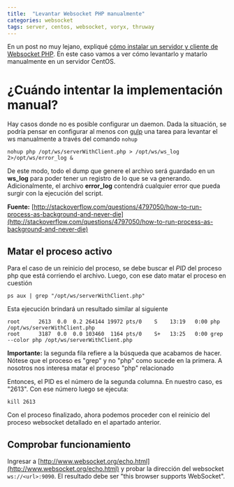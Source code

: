 ```yaml
---
title:  "Levantar Websocket PHP manualmente"
categories: websocket
tags: server, centos, websocket, voryx, thruway
---
```


En un post no muy lejano, expliqué [cómo instalar un servidor y cliente de Websocket PHP](2016-02-02-Instalando-Websocket-PHP-en-CentOS-7.md). En este caso vamos a ver
cómo levantarlo y matarlo manualmente en un servidor CentOS.

# ¿Cuándo intentar la implementación manual?
Hay casos donde no es posible configurar un daemon. Dada la situación, se podría
pensar en configurar al menos con [gulp](http://gulpjs.com/) una tarea para
levantar el ws manualmente a través del comando `nohup`

```shell
nohup php /opt/ws/serverWithClient.php > /opt/ws/ws_log 2>/opt/ws/error_log &
```

De este modo, todo el dump que genere el archivo será guardado en un **ws_log**
para poder tener un registro de lo que se va generando. Adicionalmente, el archivo
**error_log** contendrá cualquier error que pueda surgir con la ejecución del script.

**Fuente:** [http://stackoverflow.com/questions/4797050/how-to-run-process-as-background-and-never-die](http://stackoverflow.com/questions/4797050/how-to-run-process-as-background-and-never-die)

## Matar el proceso activo

Para el caso de un reinicio del proceso, se debe buscar el *PID* del proceso php que está corriendo el archivo. Luego, con ese dato matar el proceso en cuestión

```shell
ps aux | grep "/opt/ws/serverWithClient.php"
```

Esta ejecución brindará un resultado similar al siguiente
```
root      2613  0.0  0.2 264144 19972 pts/0    S    13:19   0:00 php /opt/ws/serverWithClient.php
root      3187  0.0  0.0 103460  1164 pts/0    S+   13:25   0:00 grep --color php /opt/ws/serverWithClient.php
```

**Importante:** la segunda fila refiere a la búsqueda que acabamos de hacer.
Nótese que el proceso es "grep" y no "php" como sucede en la primera. A nosotros nos interesa matar el
proceso "php" relacionado

Entonces, el PID es el número de la segunda columna. En nuestro caso, es "2613".
Con ese número luego se ejecuta:

```shell
kill 2613
```

Con el proceso finalizado, ahora podemos proceder con el reinicio del proceso websocket detallado en el apartado anterior.

## Comprobar funcionamiento
Ingresar a [http://www.websocket.org/echo.html](http://www.websocket.org/echo.html) y probar la dirección del websocket
`ws://<url>:9090`. El resultado debe ser "this browser supports WebSocket".
